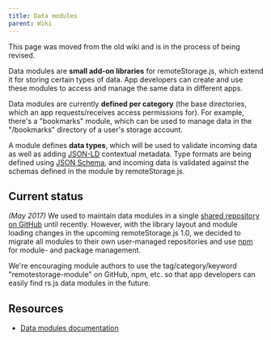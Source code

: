 ```yaml
---
title: Data modules
parent: Wiki
---
```


This page was moved from the old wiki and is in the process of being revised.

Data modules are **small add-on libraries** for remoteStorage.js, which
extend it for storing certain types of data. App developers can create
and use these modules to access and manage the same data in different
apps.

Data modules are currently **defined per category** (the base
directories, which an app requests/receives access permissions for). For
example, there's a "bookmarks" module, which can be used to manage data
in the "/bookmarks" directory of a user's storage account.

A module defines **data types**, which will be used to validate incoming
data as well as adding [JSON-LD](https://json-ld.org/) contextual
metadata. Type formats are being defined using [JSON
Schema](http://json-schema.org/), and incoming data is validated against
the schemas defined in the module by remoteStorage.js.

## Current status

*(May 2017)* We used to maintain data modules in a single [shared
repository on GitHub](https://github.com/remotestorage/modules) until
recently. However, with the library layout and module loading changes in
the upcoming remoteStorage.js 1.0, we decided to migrate all modules to
their own user-managed repositories and use
[npm](https://www.npmjs.com/) for module- and package management.

We're encouraging module authors to use the tag/category/keyword
"remotestorage-module" on GitHub, npm, etc. so that app developers can
easily find rs.js data modules in the future.

## Resources

  - [Data modules
    documentation](https://remotestoragejs.readthedocs.io/en/latest/data-modules.html)
